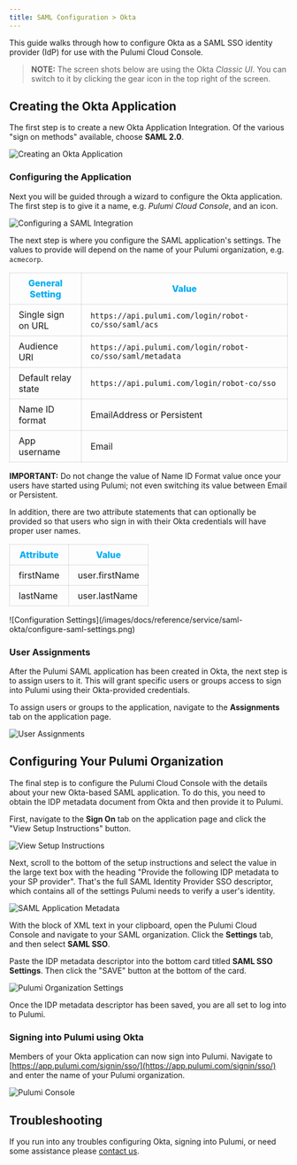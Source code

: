 ```yaml
---
title: SAML Configuration > Okta
---
```


This guide walks through how to configure Okta as a SAML SSO identity provider (IdP) for use with
the Pulumi Cloud Console.

> **NOTE:** The screen shots below are using the Okta _Classic UI_. You can switch to it by clicking the gear
> icon in the top right of the screen.

## Creating the Okta Application

The first step is to create a new Okta Application Integration. Of the various "sign on methods"
available, choose **SAML 2.0**.

![Creating an Okta Application](/images/docs/reference/service/saml-okta/create-okta-application.png)

### Configuring the Application

Next you will be guided through a wizard to configure the Okta application. The first step is to
give it a name, e.g. _Pulumi Cloud Console_, and an icon.

![Configuring a SAML Integration](/images/docs/reference/service/saml-okta/create-saml-integration.png)

The next step is where you configure the SAML application's settings. The values to provide will
depend on the name of your Pulumi organization, e.g. `acmecorp`.

<style>
td, th {
    padding: 8px 8px;
    border: 1px solid rgba(0,0,0,0.13);
}

thead tr th {
    color: #00acf2;  /* $primary2, blue */
    font-weight: 800;
}

tbody tr td {
    padding-left: 16px;
    padding-right: 16px;
}
</style>

| General Setting | Value |
| --------------- | ----- |
| Single sign on URL | `https://api.pulumi.com/login/robot-co/sso/saml/acs` |
| Audience URI | `https://api.pulumi.com/login/robot-co/sso/saml/metadata` |
| Default relay state | `https://api.pulumi.com/login/robot-co/sso` |
| Name ID format | EmailAddress or Persistent |
| App username | Email |

**IMPORTANT:** Do not change the value of Name ID Format value once your users have started using Pulumi; not even switching its value between Email or Persistent.

<p><!-- space between table and text --></p>
In addition, there are two attribute statements that can optionally be provided so that users
who sign in with their Okta credentials will have proper user names.

| Attribute | Value |
| --------- | ----- |
| firstName | user.firstName |
| lastName  | user.lastName  |

<p><!-- space between table and image --></p>
![Configuration Settings](/images/docs/reference/service/saml-okta/configure-saml-settings.png)

### User Assignments

After the Pulumi SAML application has been created in Okta, the next step is to assign users to it.
This will grant specific users or groups access to sign into Pulumi using their Okta-provided
credentials.

To assign users or groups to the application, navigate to the **Assignments** tab on the application
page.

![User Assignments](/images/docs/reference/service/saml-okta/user-assignments.png)

## Configuring Your Pulumi Organization

The final step is to configure the Pulumi Cloud Console with the details about your new Okta-based
SAML application. To do this, you need to obtain the IDP metadata document from Okta and then provide
it to Pulumi.

First, navigate to the **Sign On** tab on the application page and click the "View Setup Instructions"
button.

![View Setup Instructions](/images/docs/reference/service/saml-okta/view-setup-instructions.png)

Next, scroll to the bottom of the setup instructions and select the value in the large text box
with the heading "Provide the following IDP metadata to your SP provider". That's the full SAML
Identity Provider SSO descriptor, which contains all of the settings Pulumi needs to verify
a user's identity.

![SAML Application Metadata](/images/docs/reference/service/saml-okta/okta-xml-descriptor.png)

With the block of XML text in your clipboard, open the Pulumi Cloud Console and navigate to your SAML
organization. Click the **Settings** tab, and then select **SAML SSO**.

Paste the IDP metadata descriptor into the bottom card
titled **SAML SSO Settings**. Then click the "SAVE" button at the bottom of the card.

![Pulumi Organization Settings](/images/docs/reference/service/saml-okta/pulumi-org-settings.png)

Once the IDP metadata descriptor has been saved, you are all set to log into to Pulumi.

### Signing into Pulumi using Okta

Members of your Okta application can now sign into Pulumi. Navigate to
[https://app.pulumi.com/signin/sso/](https://app.pulumi.com/signin/sso/) and enter the
name of your Pulumi organization.

![Pulumi Console](/images/docs/reference/service/saml-okta/pulumi-console-signin.png)

## Troubleshooting

If you run into any troubles configuring Okta, signing into Pulumi, or need some assistance please
[contact us](https://www.pulumi.com/about/#contact-us).
